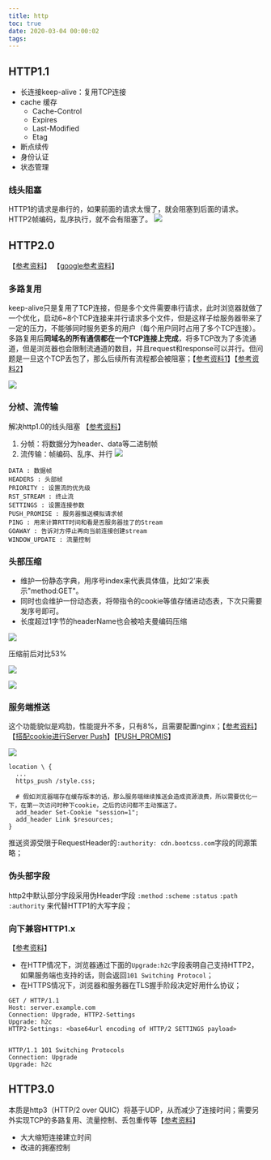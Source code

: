 ```yaml
---
title: http
toc: true
date: 2020-03-04 00:00:02
tags:
---
```



## HTTP1.1
* 长连接keep-alive：复用TCP连接
* cache 缓存
	* Cache-Control
	* Expires
	* Last-Modified
	* Etag
* 断点续传
* 身份认证
* 状态管理

### 线头阻塞
HTTP1的请求是串行的，如果前面的请求太慢了，就会阻塞到后面的请求。HTTP2帧编码，乱序执行，就不会有阻塞了。
![](/img/Snip20200304_17.png)




## HTTP2.0
【[参考资料](https://juejin.im/post/5c88f2066fb9a049c043e420)】
【[google参考资料](https://developers.google.com/web/fundamentals/performance/http2)】


### 多路复用
keep-alive只是复用了TCP连接，但是多个文件需要串行请求，此时浏览器就做了一个优化，启动6~8个TCP连接来并行请求多个文件，但是这样子给服务器带来了一定的压力，不能够同时服务更多的用户（每个用户同时占用了多个TCP连接）。 多路复用后**同域名的所有通信都在一个TCP连接上完成**，将多TCP改为了多流通道，但是浏览器也会限制流通道的数目，并且request和response可以并行。但问题是一旦这个TCP丢包了，那么后续所有流程都会被阻塞；【[参考资料1](https://github.com/Advanced-Frontend/Daily-Interview-Question/issues/14)】【[参考资料2](https://zhuanlan.zhihu.com/p/29609078)】

![](https://pic1.zhimg.com/80/v2-dc7e9d5a6e2fe235fbf4687554998478_720w.jpg)



### 分桢、流传输
解决http1.0的线头阻塞 【[参考资料](https://www.cnblogs.com/purpleraintear/p/6026071.html)】
1. 分帧：将数据分为header、data等二进制帧
2. 流传输：帧编码、乱序、并行
![](/img/Snip20200304_16.png)

```
DATA : 数据帧
HEADERS : 头部帧
PRIORITY : 设置流的优先级
RST_STREAM : 终止流
SETTINGS : 设置连接参数
PUSH_PROMISE : 服务器推送模拟请求帧
PING : 用来计算RTT时间和看是否服务器挂了的Stream
GOAWAY : 告诉对方停止再向当前连接创建stream
WINDOW_UPDATE : 流量控制
```

### 头部压缩
* 维护一份静态字典，用序号index来代表具体值，比如‘2’来表示"method:GET"。
* 同时也会维护一份动态表，将带指令的cookie等值存储进动态表，下次只需要发序号即可。
* 长度超过1字节的headerName也会被哈夫曼编码压缩

![](/img/Snip20200304_18.png)

压缩前后对比53%

![](/img/Snip20200304_19.png)

![](https://developers.google.com/web/fundamentals/performance/http2/images/header_compression01.svg)


### 服务端推送
这个功能貌似是鸡肋，性能提升不多，只有8%，且需要配置nginx；【[参考资料](https://www.ruanyifeng.com/blog/2018/03/http2_server_push.html)】【[搭配cookie进行Server Push](https://cloud.tencent.com/developer/article/1030524)】【[PUSH_PROMIS](https://cloud.tencent.com/developer/article/1004340)】

![](/img/Snip20200304_20.png)
```nginx
location \ {
  ...
  https_push /style.css;

  # 假如浏览器端存在缓存版本的话，那么服务端继续推送会造成资源浪费，所以需要优化一下，在第一次访问时种下cookie，之后的访问都不主动推送了。
  add_header Set-Cookie "session=1";
  add_header Link $resources;
}
```
推送资源受限于RequestHeader的`:authority: cdn.bootcss.com`字段的同源策略；

### 伪头部字段
http2中默认部分字段采用伪Header字段 `:method` `:scheme` `:status` `:path` `:authority` 来代替HTTP1的大写字段；


### 向下兼容HTTP1.x
【[参考资料](https://segmentfault.com/a/1190000002896785)】
* 在HTTP情况下，浏览器通过下面的`Upgrade:h2c`字段表明自己支持HTTP2，如果服务端也支持的话，则会返回`101 Switching Protocol`；
* 在HTTPS情况下，浏览器和服务器在TLS握手阶段决定好用什么协议；
```
GET / HTTP/1.1
Host: server.example.com
Connection: Upgrade, HTTP2-Settings
Upgrade: h2c
HTTP2-Settings: <base64url encoding of HTTP/2 SETTINGS payload>


HTTP/1.1 101 Switching Protocols
Connection: Upgrade
Upgrade: h2c
```


## HTTP3.0
本质是http3（HTTP/2 over QUIC）将基于UDP，从而减少了连接时间；需要另外实现TCP的多路复用、流量控制、丢包重传等【[参考资料](https://www.zhihu.com/question/302412059)】
* 大大缩短连接建立时间
* 改进的拥塞控制

